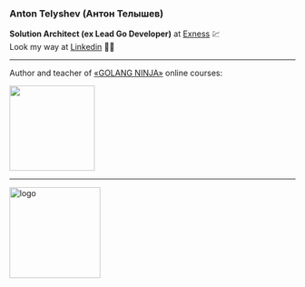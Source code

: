 ### Anton Telyshev (Антон Телышев)

<b>Solution Architect (ex Lead Go Developer)</b> at [Exness](https://exness.trade/) 💹 <br>
Look my way at [Linkedin](https://www.linkedin.com/in/antonboom/) 👨‍💻

---

Author and teacher of [«GOLANG NINJA»](https://golang-ninja.ru/) online courses:

[<img src="https://static.tildacdn.com/tild6230-6538-4265-b231-353430666664/2rr.svg" height="150" />](https://golang-ninja.ru/)

---

<img src="https://github-readme-stats.vercel.app/api?username=Antonboom&show_icons=true" alt="logo" height="160" />

